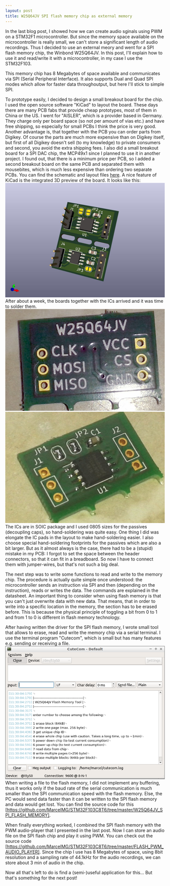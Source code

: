 ```yaml
---
layout: post
title: W25Q64JV SPI flash memory chip as external memory
---
```


In the last blog post, I showed how we can create audio sginals using PWM on a STM32F1 microcontroller. But since the memory space available on the microcontroller is really small, we can't store a significant length of audio recordings. Thus I decided to use an external meory and went for a SPI flash memory chip, the Winbond W25Q64JV. In this post, I'll explain how to use it and read/write it with a microcontroller, in my case I use the STM32F103.

This memory chip has 8 Megabytes of space available and communicates via SPI (Serial Peripheral Interface). It also supports Dual and Quad SPI modes which allow for faster data throughoutput, but here I'll stick to simple SPI.

To prototype easily, I decided to design a small breakout board for the chip. I used the open source software "KiCad" to layout the board.
These days there are many PCB fabs that provide cheap prototypes, most of them in China or the US. I went for "AISLER", which is a provider based in Germany. They charge only per board space (so not per amount of vias etc.) and have free shipping, so especially for small PCBs I think the price is very good. Another advantage is, that together with the PCB you can order parts from Digikey. Of course the parts are much more expensive than on Digikey itself, but first of all Digikey doesn't sell (to my knowledge) to private consumers and second, you avoid the extra shipping fees.
I also did a small breakout board for a SPI DAC chip, the MCP49x1 since I planned to use it in another project. I found out, that there is a minimum price per PCB, so I added a second breakout board on the same PCB and separated them with mousebites, which is much less expensive than ordering two separate PCBs.
You can find the schematic and layout files [here](https://github.com/MarcelMG/PCB/tree/master/SPI_Flash_and_DAC).
A nice feature of KiCad is the integrated 3D preview of the board. It looks like this:
![3d_board_preview](https://github.com/MarcelMG/PCB/raw/master/SPI_Flash_and_DAC/3d_board_preview.jpeg)
After about a week, the boards together with the ICs arrived and it was time to solder them.
![spi_flash_mem_breakout_back](https://github.com/MarcelMG/marcelmg.github.io/raw/master/images/spi_flash_mem_breakout_back.jpg) ![spi_flash_mem_breakout_front](https://github.com/MarcelMG/marcelmg.github.io/raw/master/images/spi_flash_mem_breakout_front.jpg)
The ICs are in SOIC package and I used 0805 sizes for the passives (decoupling caps), so hand-soldering was quite easy. One thing I did was elongate the IC pads in the layout to make hand-soldering easier. I also choose special hand-soldering footprints for the passives which are also a bit larger.
But as it almost always is the case, there had to be a (stupid) mistake in my PCB: I forgot to set the space between the header connectors, so that it can fit in a breadboard. So now I have to connect them with jumper-wires, but that's not such a big deal.

The next step was to write some functions to read and write to the memory chip. The procedure is actually quite simple once understood: the microcontroller sends an instruction via SPI and then (depending on the instruction), reads or writes the data. The commands are explained in the datasheet. An important thing to consider when using flash memory is that you can't just overwrite data with new data. That means, that in order to write into a specific location in the memory, the section has to be erased before. This is because the physical principle of toggling a bit from 0 to 1 and from 1 to 0 is different in flash memory technology.

After having written the driver for the SPI flash memory, I wrote small tool that allows to erase, read and write the memory chip via a serial terminal. I use the terminal program "Cutecom", which is small but has many features e.g. sending or receiving a file.
![spi_flash_tool_screenshot](https://github.com/MarcelMG/marcelmg.github.io/raw/master/images/spi_flash_tool_screenshot.png)
When writing a file to the flash memory, I did not implement any buffering, thus it works only if the baud rate of the serial communication is much smaller than the SPI communication speed with the flash memory. Else, the PC would send data faster than it can be written to the SPI flash memory and data would get lost. You can find the source code for this [https://github.com/MarcelMG/STM32F103C8T6/tree/master/W25Q64JV_SPI_FLASH_MEMORY].

When finally everything worked, I combined the SPI flash memory with the PWM audio-player that I presented in the last post.
Now I can store an audio file on the SPI flash chip and play it using PWM. You can check out the source code [https://github.com/MarcelMG/STM32F103C8T6/tree/master/FLASH_PWM_AUDIO_PLAYER]. Since the chip I use has 8 Megabytes of space, using 8bit resolution and a sampling rate of 44.1kHz for the audio recordings, we can store about 3 min of audio in the chip.

Now all that's left to do is find a (semi-)useful application for this... But that's something for the next post!

